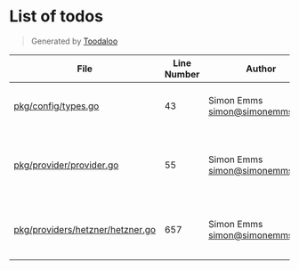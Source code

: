 # List of todos

> Generated by [Toodaloo](https://toodaloo.dev)

| File | Line Number | Author | Message |
| --- | --- | --- | --- |
| [pkg/config/types.go](pkg/config/types.go#L43) | 43 | Simon Emms <simon@simonemms.com> | envPrefix not yet supported for slices |
| [pkg/provider/provider.go](pkg/provider/provider.go#L55) | 55 | Simon Emms <simon@simonemms.com> | find a nicer way of handling multiple managers |
| [pkg/providers/hetzner/hetzner.go](pkg/providers/hetzner/hetzner.go#L657) | 657 | Simon Emms <simon@simonemms.com> | handle changes to the network subnet |
